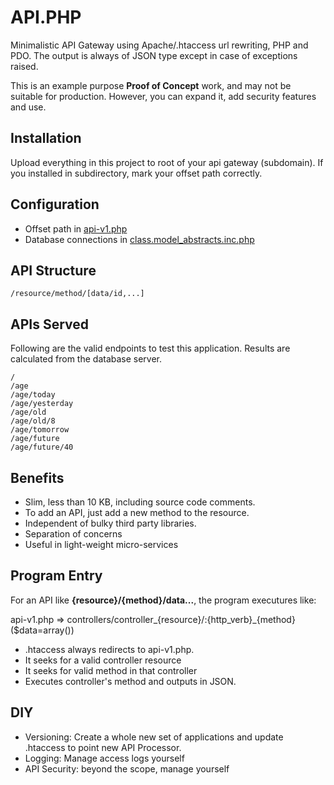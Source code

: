 # API.PHP

Minimalistic API Gateway using Apache/.htaccess url rewriting, PHP and PDO. The output is always of JSON type except in case of exceptions raised.

This is an example purpose __Proof of Concept__ work, and may not be suitable for production. However, you can expand it, add security features and use.


## Installation

Upload everything in this project to root of your api gateway (subdomain).
If you installed in subdirectory, mark your offset path correctly.


## Configuration

 * Offset path in [api-v1.php](api-v1.php)
 * Database connections in [class.model_abstracts.inc.php](classes/abstracts/class.model_abstracts.inc.php)


## API Structure

	/resource/method/[data/id,...]


## APIs Served

Following are the valid endpoints to test this application. Results are calculated from the database server.

	/
	/age
	/age/today
	/age/yesterday
	/age/old
	/age/old/8
	/age/tomorrow
	/age/future
	/age/future/40


## Benefits

 * Slim, less than 10 KB, including source code comments.
 * To add an API, just add a new method to the resource.
 * Independent of bulky third party libraries.
 * Separation of concerns
 * Useful in light-weight micro-services


## Program Entry

For an API like __{resource}/{method}/data...__, the program executures like:

api-v1.php => controllers/controller_{resource}/:{http_verb}_{method}($data=array())

 * .htaccess always redirects to api-v1.php.
 * It seeks for a valid controller resource
 * It seeks for valid method in that controller
 * Executes controller's method and outputs in JSON.


## DIY

 * Versioning: Create a whole new set of applications and update .htaccess to point new API Processor.
 * Logging: Manage access logs yourself
 * API Security: beyond the scope, manage yourself
 
